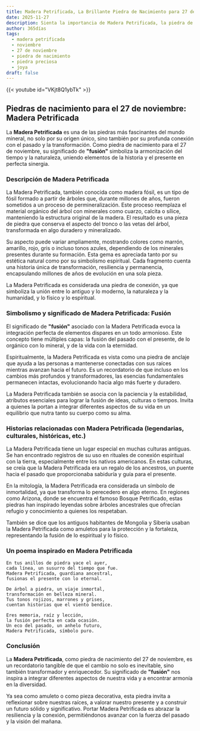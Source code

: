 ```yaml
---
title: Madera Petrificada, La Brillante Piedra de Nacimiento para 27 de noviembre
date: 2025-11-27
description: Sienta la importancia de Madera Petrificada, la piedra de nacimiento de 27 de noviembre que simboliza Fusión. Deje que su belleza y significado iluminen su día.
author: 365días
tags:
  - madera petrificada
  - noviembre
  - 27 de noviembre
  - piedra de nacimiento
  - piedra preciosa
  - joya
draft: false
---
```


{{< youtube id="VKjt8Q1ybTk" >}}

## Piedras de nacimiento para el 27 de noviembre: Madera Petrificada

La **Madera Petrificada** es una de las piedras más fascinantes del mundo mineral, no solo por su origen único, sino también por su profunda conexión con el pasado y la transformación. Como piedra de nacimiento para el 27 de noviembre, su significado de **"fusión"** simboliza la armonización del tiempo y la naturaleza, uniendo elementos de la historia y el presente en perfecta sinergia.

### Descripción de Madera Petrificada

La Madera Petrificada, también conocida como madera fósil, es un tipo de fósil formado a partir de árboles que, durante millones de años, fueron sometidos a un proceso de permineralización. Este proceso reemplaza el material orgánico del árbol con minerales como cuarzo, calcita o sílice, manteniendo la estructura original de la madera. El resultado es una pieza de piedra que conserva el aspecto del tronco o las vetas del árbol, transformada en algo duradero y mineralizado.

Su aspecto puede variar ampliamente, mostrando colores como marrón, amarillo, rojo, gris o incluso tonos azules, dependiendo de los minerales presentes durante su formación. Esta gema es apreciada tanto por su estética natural como por su simbolismo espiritual. Cada fragmento cuenta una historia única de transformación, resiliencia y permanencia, encapsulando millones de años de evolución en una sola pieza.

La Madera Petrificada es considerada una piedra de conexión, ya que simboliza la unión entre lo antiguo y lo moderno, la naturaleza y la humanidad, y lo físico y lo espiritual.

### Simbolismo y significado de Madera Petrificada: Fusión

El significado de **"fusión"** asociado con la Madera Petrificada evoca la integración perfecta de elementos dispares en un todo armonioso. Este concepto tiene múltiples capas: la fusión del pasado con el presente, de lo orgánico con lo mineral, y de la vida con la eternidad.

Espiritualmente, la Madera Petrificada es vista como una piedra de anclaje que ayuda a las personas a mantenerse conectadas con sus raíces mientras avanzan hacia el futuro. Es un recordatorio de que incluso en los cambios más profundos y transformadores, las esencias fundamentales permanecen intactas, evolucionando hacia algo más fuerte y duradero.

La Madera Petrificada también se asocia con la paciencia y la estabilidad, atributos esenciales para lograr la fusión de ideas, culturas o tiempos. Invita a quienes la portan a integrar diferentes aspectos de su vida en un equilibrio que nutra tanto su cuerpo como su alma.

### Historias relacionadas con Madera Petrificada (legendarias, culturales, históricas, etc.)

La Madera Petrificada tiene un lugar especial en muchas culturas antiguas. Se han encontrado registros de su uso en rituales de conexión espiritual con la tierra, especialmente entre los nativos americanos. En estas culturas, se creía que la Madera Petrificada era un regalo de los ancestros, un puente hacia el pasado que proporcionaba sabiduría y guía para el presente.

En la mitología, la Madera Petrificada era considerada un símbolo de inmortalidad, ya que transforma lo perecedero en algo eterno. En regiones como Arizona, donde se encuentra el famoso Bosque Petrificado, estas piedras han inspirado leyendas sobre árboles ancestrales que ofrecían refugio y conocimiento a quienes los respetaban.

También se dice que los antiguos habitantes de Mongolia y Siberia usaban la Madera Petrificada como amuletos para la protección y la fortaleza, representando la fusión de lo espiritual y lo físico.

### Un poema inspirado en Madera Petrificada

```
En tus anillos de piedra yace el ayer,  
cada línea, un susurro del tiempo que fue.  
Madera Petrificada, guardiana ancestral,  
fusionas el presente con lo eternal.  

De árbol a piedra, un viaje inmortal,  
transformación en belleza mineral.  
Tus tonos rojizos, marrones y grises,  
cuentan historias que el viento bendice.  

Eres memoria, raíz y lección,  
la fusión perfecta en cada ocasión.  
Un eco del pasado, un anhelo futuro,  
Madera Petrificada, símbolo puro.  
```

### Conclusión

La **Madera Petrificada**, como piedra de nacimiento del 27 de noviembre, es un recordatorio tangible de que el cambio no solo es inevitable, sino también transformador y enriquecedor. Su significado de **"fusión"** nos inspira a integrar diferentes aspectos de nuestra vida y a encontrar armonía en la diversidad.

Ya sea como amuleto o como pieza decorativa, esta piedra invita a reflexionar sobre nuestras raíces, a valorar nuestro presente y a construir un futuro sólido y significativo. Portar Madera Petrificada es abrazar la resiliencia y la conexión, permitiéndonos avanzar con la fuerza del pasado y la visión del mañana.